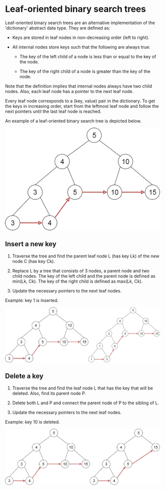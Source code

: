 # Leaf-oriented binary search trees

Leaf-oriented binary search trees are an alternative implementation of the 'dictionary' abstract data type. They are defined as:

* Keys are stored in leaf nodes in non-decreasing order (left to right).
* All internal nodes store keys such that the following are always true:

  * The key of the left child of a node is less than or equal to the key of the node.

  * The key of the right child of a node is greater than the key of the node.

Note that the definition implies that internal nodes always have two child nodes. Also, each leaf node has a pointer to the next leaf node.

Every leaf node corresponds to a (key, value) pair in the dictionary. To get the keys in increasing order, start from the leftmost leaf node and follow the next pointers until the last leaf node is reached.

An example of a leaf-oriented binary search tree is depicted below.

![alt text](img/lbst.png)

## Insert a new key

1. Traverse the tree and find the parent leaf node L (has key Lk) of the new node C (has key Ck).

2. Replace L by a tree that consists of 3 nodes, a parent node and two child nodes. The key of the left child and the parent node is defined as min(Lk, Ck). The key of the right child is defined as max(Lk, Ck).

3. Update the necessary pointers to the next leaf nodes.

Example: key 1 is inserted.

![alt text](img/insert.png)

## Delete a key

1. Traverse the tree and find the leaf node L that has the key that will be deleted. Also, find its parent node P.

2. Delete both L and P and connect the parent node of P to the sibling of L.

3. Update the necessary pointers to the next leaf nodes.

Example: key 10 is deleted.

![alt text](img/delete.png)
